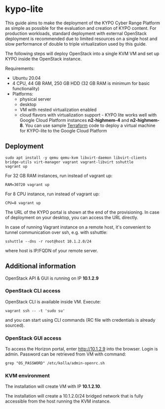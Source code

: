 # kypo-lite
This guide aims to make the deployment of the KYPO Cyber Range Platform as simple as possible for the evaluation and creation of KYPO content. For production workloads, standard deployment with
external OpenStack deployment is recommended due to limited resources on a single host and slow performance of double to triple virtualization used by this guide.

The following steps will deploy OpenStack into a single KVM VM and set up KYPO inside the OpenStack instance.

Requirements:
* Ubuntu 20.04
* 4 CPU, 44 GB RAM, 250 GB HDD (32 GB RAM is minimum for basic functionality)
* Platforms:
    * physical server
    * desktop
    * VM with nested virtualization enabled
    * cloud flavors with virtualization support - KYPO lite works well with Google Cloud Platform instances **n2-highmem-4** and **n2-highmem-8**. You can use sample [Terraform](tf-gcp-vm) code to deploy a virtual machine for KYPO-lite to the Google Cloud Platform

## Deployment

```
sudo apt install -y qemu qemu-kvm libvirt-daemon libvirt-clients bridge-utils virt-manager vagrant vagrant-libvirt sshuttle
vagrant up
```

For 32 GB RAM instances, run instead of vagrant up:
```
RAM=30720 vagrant up
```

For 8 CPU instance, run instead of vagrant up:
```
CPU=8 vagrant up
```

The URL of the KYPO portal is shown at the end of the provisioning. In case of deployment on your desktop, you can access the URL directly.

In case of running Vagrant instance on a remote host, it's convenient to tunnel communication over ssh, e.g. with sshuttle:
```
sshuttle --dns -r root@host 10.1.2.0/24
```
where host is IP/FQDN of your remote server.

## Additional information

OpenStack API & GUI is running on IP **10.1.2.9**

### OpenStack CLI access
OpenStack CLI is available inside VM. Execute:

`vagrant ssh -- -t 'sudo su'`

and you can start using CLI commands (RC file with credentials is already sourced).

### OpenStack GUI access
To access the Horizon portal, enter http://10.1.2.9 into the browser. Login is admin.
Password can be retrieved from VM with command:

`grep "OS_PASSWORD" /etc/kolla/admin-openrc.sh`

### KVM environment

The installation will create VM with IP **10.1.2.10**.

The installation will create a 10.1.2.0/24 bridged network that is fully accessible from the host running the KVM instance.
